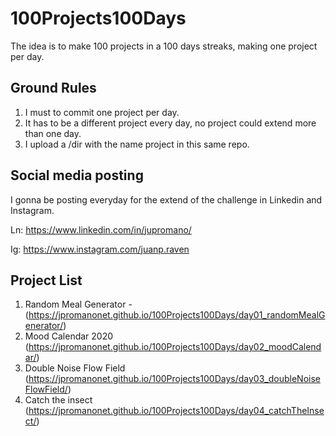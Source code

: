 # 100Projects100Days
The idea is to make 100 projects in a 100 days streaks, making one project per day.

## Ground Rules

1. I must to commit one project per day.
2. It has to be a different project every day, no project could extend more than one day.
3. I upload a /dir with the name project in this same repo.

## Social media posting

I gonna be posting everyday for the extend of the challenge in Linkedin and Instagram.

Ln: https://www.linkedin.com/in/jupromano/ 

Ig: https://www.instagram.com/juanp.raven

## Project List

1. Random Meal Generator - (https://jpromanonet.github.io/100Projects100Days/day01_randomMealGenerator/)
2. Mood Calendar 2020 (https://jpromanonet.github.io/100Projects100Days/day02_moodCalendar/)
3. Double Noise Flow Field (https://jpromanonet.github.io/100Projects100Days/day03_doubleNoiseFlowField/)
4. Catch the insect (https://jpromanonet.github.io/100Projects100Days/day04_catchTheInsect/)
